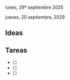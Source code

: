 lunes, 29º septiembre 2025



jueves,  20  septiembre, 2029


## Ideas






## Tareas

- [ ]
- [ ]
- [ ]
